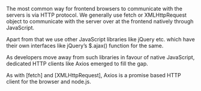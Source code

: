 
The most common way for frontend browsers to communicate with the servers is via HTTP protocol. We generally use fetch or XMLHttpRequest object to communicate with the server over at the frontend natively through JavaScript.

Apart from that we use other JavaScript libraries like jQuery etc. which have their own interfaces like jQuery’s $.ajax() function for the same.

As developers move away from such libraries in favour of native JavaScript, dedicated HTTP clients like Axios emerged to fill the gap.

As with [fetch] and [XMLHttpRequest], Axios is a promise based HTTP client for the browser and node.js.
